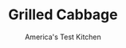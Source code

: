 ---
layout: ../../layouts/MarkdownPostLayout.astro
title: Grilled Cabbage
author: America's Test Kitchen
pubDate: 2023-03-15
description: "Putting cabbage over fire can transform it into a soft, sweet, deliciously smoky dish."
image_url: https://res.cloudinary.com/hksqkdlah/image/upload/ar_1:1,c_fill,dpr_2.0,f_auto,fl_lossy.progressive.strip_profile,g_faces:auto,q_auto:low,w_344/10731_sfs-grilledcabbage-16
tags: ["Side Dishes","Vegetables","Vegetarian","Grilling & Barbecue","Cookbook Collection"]
calories: 1009
protein: 3
carbohydrates: 17
fats: 
fiber: 6
ingredients: [", Salt and pepper","1 head, green cabbage (2 pounds), cut into 8 wedges through core","1 tablespoon, minced fresh thyme","2 teaspoons, minced shallot","2 teaspoons, honey","1 teaspoon, Dijon mustard","1/2 teaspoon, grated lemon zest plus 2 tablespoons juice","6 tablespoons, extra-virgin olive oil"]
serves: 4
time: "1 hour, plus 45 minutes salting"
instructions: ["Sprinkle 1 teaspoon salt all over cabbage wedges and let sit for 45 minutes. Combine thyme, shallot, honey, mustard, lemon zest and juice, and ¼ teaspoon pepper in bowl. Slowly whisk in oil until incorporated. Reserve ¼ cup vinaigrette for serving.","FOR A CHARCOAL GRILL: Open bottom vent completely. Light large chimney starter filled with charcoal briquettes (6 quarts). When top coals are partially covered with ash, pour evenly over grill. Set cooking grate in place, cover, and open lid vent completely. Heat grill until hot, about 5 minutes.","FOR A GAS GRILL: Turn all burners to high, cover, and heat grill until hot, about 15 minutes. Turn all burners to medium.","Clean and oil cooking grate. Brush 1 cut side of cabbage wedges with half of vinaigrette. Place cabbage on grill, vinaigrette side down, and grill, covered for gas grill, until well browned, 7 to 10 minutes. Brush tops of wedges with remaining vinaigrette; flip and grill, covered for gas, until second side is well browned and fork-tender, 7 to 10 minutes. Transfer cabbage to platter and drizzle with reserved vinaigrette. Season with salt and pepper to taste. Serve."]
nutrition: ["414 mg Potassium","63 mg Phosphorus","103 mg Calcium","1 mg Iron","31 mg Magnesium","600 mg Sodium","20 g Fat","14 g Monounsaturated","2 g Polyunsaturated","88 mg Vitamin C","2 g Saturated","6 g Fiber","99 µg Folate (food)","10 g Sugars","185 µg Vitamin K","215 g Water","17 g Carbs","99 µg Folate equivalent (total)","3 g Protein","3 mg Vitamin E","13 µg Vitamin A","252 kcal Energy","2 g Sugars, added","1009 calories"]
notes: "Leave the core intact so the cabbage wedges don’t fall apart on the grill."
---